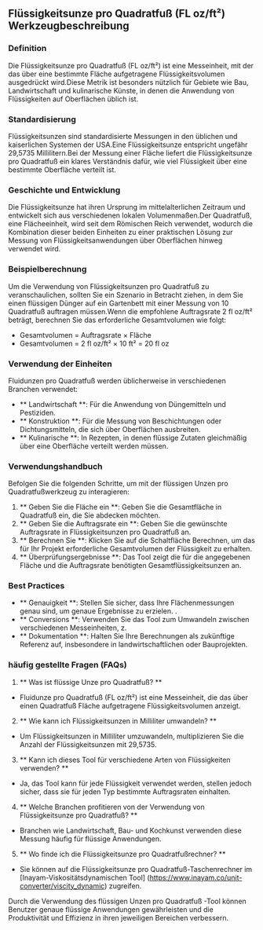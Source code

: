 ## Flüssigkeitsunze pro Quadratfuß (FL oz/ft²) Werkzeugbeschreibung

### Definition
Die Flüssigkeitsunze pro Quadratfuß (FL oz/ft²) ist eine Messeinheit, mit der das über eine bestimmte Fläche aufgetragene Flüssigkeitsvolumen ausgedrückt wird.Diese Metrik ist besonders nützlich für Gebiete wie Bau, Landwirtschaft und kulinarische Künste, in denen die Anwendung von Flüssigkeiten auf Oberflächen üblich ist.

### Standardisierung
Flüssigkeitsunzen sind standardisierte Messungen in den üblichen und kaiserlichen Systemen der USA.Eine Flüssigkeitsunze entspricht ungefähr 29,5735 Millilitern.Bei der Messung einer Fläche liefert die Flüssigkeitsunze pro Quadratfuß ein klares Verständnis dafür, wie viel Flüssigkeit über eine bestimmte Oberfläche verteilt ist.

### Geschichte und Entwicklung
Die Flüssigkeitsunze hat ihren Ursprung im mittelalterlichen Zeitraum und entwickelt sich aus verschiedenen lokalen Volumenmaßen.Der Quadratfuß, eine Flächeeinheit, wird seit dem Römischen Reich verwendet, wodurch die Kombination dieser beiden Einheiten zu einer praktischen Lösung zur Messung von Flüssigkeitsanwendungen über Oberflächen hinweg verwendet wird.

### Beispielberechnung
Um die Verwendung von Flüssigkeitsunzen pro Quadratfuß zu veranschaulichen, sollten Sie ein Szenario in Betracht ziehen, in dem Sie einen flüssigen Dünger auf ein Gartenbett mit einer Messung von 10 Quadratfuß auftragen müssen.Wenn die empfohlene Auftragsrate 2 fl oz/ft² beträgt, berechnen Sie das erforderliche Gesamtvolumen wie folgt:

- Gesamtvolumen = Auftragsrate × Fläche
- Gesamtvolumen = 2 fl oz/ft² × 10 ft² = 20 fl oz

### Verwendung der Einheiten
Fluidunzen pro Quadratfuß werden üblicherweise in verschiedenen Branchen verwendet:
- ** Landwirtschaft **: Für die Anwendung von Düngemitteln und Pestiziden.
- ** Konstruktion **: Für die Messung von Beschichtungen oder Dichtungsmitteln, die sich über Oberflächen ausbreiten.
- ** Kulinarische **: In Rezepten, in denen flüssige Zutaten gleichmäßig über eine Oberfläche verteilt werden müssen.

### Verwendungshandbuch
Befolgen Sie die folgenden Schritte, um mit der flüssigen Unzen pro Quadratfußwerkzeug zu interagieren:
1. ** Geben Sie die Fläche ein **: Geben Sie die Gesamtfläche in Quadratfuß ein, die Sie abdecken möchten.
2. ** Geben Sie die Auftragsrate ein **: Geben Sie die gewünschte Auftragsrate in Flüssigkeitsunzen pro Quadratfuß an.
3. ** Berechnen Sie **: Klicken Sie auf die Schaltfläche Berechnen, um das für Ihr Projekt erforderliche Gesamtvolumen der Flüssigkeit zu erhalten.
4. ** Überprüfungsergebnisse **: Das Tool zeigt die für die angegebenen Fläche und die Auftragsrate benötigten Gesamtflüssigkeitsunzen an.

### Best Practices
- ** Genauigkeit **: Stellen Sie sicher, dass Ihre Flächenmessungen genau sind, um genaue Ergebnisse zu erzielen.
.
- ** Conversions **: Verwenden Sie das Tool zum Umwandeln zwischen verschiedenen Messeinheiten, z.
- ** Dokumentation **: Halten Sie Ihre Berechnungen als zukünftige Referenz auf, insbesondere in landwirtschaftlichen oder Bauprojekten.

### häufig gestellte Fragen (FAQs)

1. ** Was ist flüssige Unze pro Quadratfuß? **
- Fluidunze pro Quadratfuß (FL oz/ft²) ist eine Messeinheit, die das über einen Quadratfuß Fläche aufgetragene Flüssigkeitsvolumen anzeigt.

2. ** Wie kann ich Flüssigkeitsunzen in Milliliter umwandeln? **
- Um Flüssigkeitsunzen in Milliliter umzuwandeln, multiplizieren Sie die Anzahl der Flüssigkeitsunzen mit 29,5735.

3. ** Kann ich dieses Tool für verschiedene Arten von Flüssigkeiten verwenden? **
- Ja, das Tool kann für jede Flüssigkeit verwendet werden, stellen jedoch sicher, dass sie für jeden Typ bestimmte Auftragsraten einhalten.

4. ** Welche Branchen profitieren von der Verwendung von Flüssigkeitsunze pro Quadratfuß? **
- Branchen wie Landwirtschaft, Bau- und Kochkunst verwenden diese Messung häufig für flüssige Anwendungen.

5. ** Wo finde ich die Flüssigkeitsunze pro Quadratfußrechner? **
- Sie können auf die Flüssigkeitsunze pro Quadratfuß-Taschenrechner im [Inayam-Viskositätsdynamischen Tool] (https://www.inayam.co/unit-converter/viscity_dynamic) zugreifen.

Durch die Verwendung des flüssigen Unzen pro Quadratfuß -Tool können Benutzer genaue flüssige Anwendungen gewährleisten und die Produktivität und Effizienz in ihren jeweiligen Bereichen verbessern.